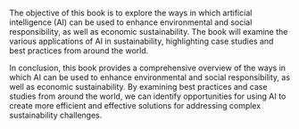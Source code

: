 
The objective of this book is to explore the ways in which artificial intelligence (AI) can be used to enhance environmental and social responsibility, as well as economic sustainability. The book will examine the various applications of AI in sustainability, highlighting case studies and best practices from around the world.

In conclusion, this book provides a comprehensive overview of the ways in which AI can be used to enhance environmental and social responsibility, as well as economic sustainability. By examining best practices and case studies from around the world, we can identify opportunities for using AI to create more efficient and effective solutions for addressing complex sustainability challenges.

